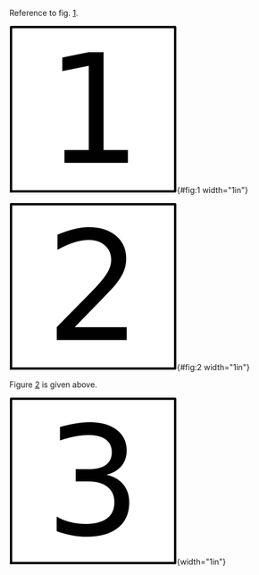 Reference to fig. [1](#fig:1).

![FIG 1: The number one.](img/fig-1.png){#fig:1 width="1in"}

![FIG 2: The number two.](img/fig-2.png){#fig:2 width="1in"}

Figure [2](#fig:2) is given above.

![FIG 3: The number three.](img/fig-3.png){width="1in"}
